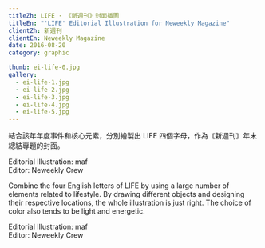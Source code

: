 ```yaml
---
titleZh: LIFE · 《新週刊》封面插圖
titleEn: "'LIFE' Editorial Illustration for Neweekly Magazine"
clientZh: 新週刊
clientEn: Neweekly Magazine
date: 2016-08-20
category: graphic

thumb: ei-life-0.jpg
gallery:
  - ei-life-1.jpg
  - ei-life-2.jpg
  - ei-life-3.jpg
  - ei-life-4.jpg
  - ei-life-5.jpg
---
```


結合該年年度事件和核心元素，分別繪製出 LIFE 四個字母，作為《新週刊》年末總結專題的封面。

Editorial Illustration: maf<br/>
Editor: Neweekly Crew

<!-- lang -->

Combine the four English letters of LIFE by using a large number of elements related to lifestyle. By drawing different objects and designing their respective locations, the whole illustration is just right. The choice of color also tends to be light and energetic.

Editorial Illustration: maf<br/>
Editor: Neweekly Crew
